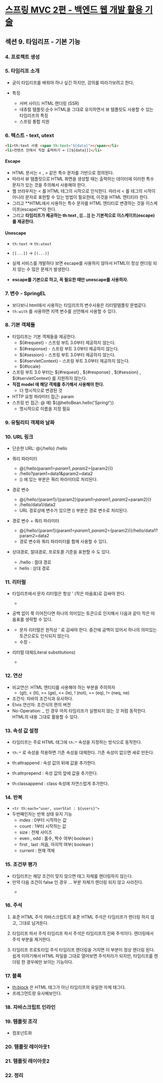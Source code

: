 # [스프링 MVC 2편 - 백엔드 웹 개발 활용 기술](https://www.inflearn.com/course/%EC%8A%A4%ED%94%84%EB%A7%81-mvc-2/dashboard)

## 섹션 9. 타임리프 - 기본 기능

### 4. 프로젝트 생성

### 5. 타임리프 소개

- 굳이 타임리프를 배워야 하나 싶긴 하지만, 강의를 따라가보려고 한다.

- 특징
  - 서버 사이드 HTML 렌더링 (SSR)
  - 네츄럴 템플릿:순수 HTML을 그대로 유지하면서 뷰 템플릿도 사용할 수 있는 타임리프의 특징
  - 스프링 통합 지원

### 6. 텍스트 - text, utext

```html
<li>th:text 사용 <span th:text="${data}"></span></li>
<li>컨텐츠 안에서 직접 출력하기 = [[${data}]]</li>
```

#### Escape

- HTML 문서는 < , > 같은 특수 문자를 기반으로 정의된다.
- 따라서 뷰 템플릿으로 HTML 화면을 생성할 때는 출력하는 데이터에 이러한 특수 문자가 있는 것을 주의해서 사용해야 한다.
- 웹 브라우저는 < 를 HTML 테그의 시작으로 인식한다. 따라서 < 를 테그의 시작이 아니라 문자로 표현할 수 있는 방법이 필요한데, 이것을 HTML 엔티티라 한다.
- 그리고 **HTML에서 사용하는 특수 문자를 HTML 엔티티로 변경하는 것을 이스케이프(escape)**라 한다.
- 그리고 **타임리프가 제공하는 th:text , [[...]] 는 기본적으로 이스케이프(escape)를 제공한다.**

#### Unescape

- `th:text` -> `th:utext`
- `[[...]]` -> `[(...)]`

- 실제 서비스를 개발하다 보면 escape를 사용하지 않아서 HTML이 정상 렌더링 되지 않는 수 많은 문제가 발생한다.
- **escape를 기본으로 하고, 꼭 필요한 때만 unescape를 사용하자.**

### 7. 변수 - SpringEL

- 보다보니 html에서 사용하는 타임리프의 변수사용은 리터럴템플릿 문법같다.
- `th:with` 를 사용하면 지역 변수를 선언해서 사용할 수 있다.

### 8. 기본 객체들

- 타임리프는 기본 객체들을 제공한다.
  - ${#request} - 스프링 부트 3.0부터 제공하지 않는다.
  - ${#response} - 스프링 부트 3.0부터 제공하지 않는다.
  - ${#session} - 스프링 부트 3.0부터 제공하지 않는다.
  - ${#servletContext} - 스프링 부트 3.0부터 제공하지 않는다.
  - ${#locale}
- 스프링 부트 3.0 부터는 ${#request} , ${#response} , ${#session} , ${#servletContext} 를 지원하지 않는다.
- **직접 model 에 해당 객체를 추가해서 사용해야 한다.**
  - 더 명시적으로 변경된 것
- HTTP 요청 파라미터 접근: param
- 스프링 빈 접근: @ 예) ${@helloBean.hello('Spring!')}
  - 명시적으로 이름을 지정 필요

### 9. 유틸리티 객체와 날짜

### 10. URL 링크

- 단순한 URL: @{/hello} /hello

- 쿼리 파라미터

  - @{/hello(param1=${param1}, param2=${param2})}
  - /hello?param1=data1&param2=data2
  - () 에 있는 부분은 쿼리 파라미터로 처리된다.

- 경로 변수

  - @{/hello/{param1}/{param2}(param1=${param1}, param2=$param2})}
  - /hello/data1/data2
  - URL 경로상에 변수가 있으면 () 부분은 경로 변수로 처리된다.

- 경로 변수 + 쿼리 파라미터

  - @{/hello/{param1}(param1=${param1}, param2=${param2})}/hello/data1?param2=data2
  - 경로 변수와 쿼리 파라미터를 함께 사용할 수 있다.

- 상대경로, 절대경로, 프로토콜 기준을 표현할 수 도 있다.
  - /hello : 절대 경로
  - hello : 상대 경로

### 11. 리터럴

- 타임리프에서 문자 리터럴은 항상 ' (작은 따옴표)로 감싸야 한다.
  - <span th:text="'hello'">
- 공백 없이 쭉 이어진다면 하나의 의미있는 토큰으로 인지해서 다음과 같이 작은 따옴표를 생략할 수 있다.

- <span th:text="hello world!"></span>
  - 문자 리터럴은 원칙상 ' 로 감싸야 한다. 중간에 공백이 있어서 하나의 의미있는 토큰으로도 인식되지 않는다.
  - 수정 - <span th:text="'hello world!'"></span>
- 리터럴 대체(Literal substitutions)
  - <span th:text="|hello ${data}|">

### 12. 연산

- 비교연산: HTML 엔티티를 사용해야 하는 부분을 주의하자
  - (gt), < (lt), >= (ge), <= (le), ! (not), == (eq), != (neq, ne)
- 조건식: 자바의 조건식과 유사하다.
- Elvis 연산자: 조건식의 편의 버전
- No-Operation: \_ 인 경우 마치 타임리프가 실행되지 않는 것 처럼 동작한다. HTML의 내용 그대로 활용할 수 있다.

### 13. 속성 값 설정

- 타임리프는 주로 HTML 태그에 `th:*` 속성을 지정하는 방식으로 동작한다.
- `th:*` 로 속성을 적용하면 기존 속성을 대체한다. 기존 속성이 없으면 새로 만든다.

- th:attrappend : 속성 값의 뒤에 값을 추가한다.
- th:attrprepend : 속성 값의 앞에 값을 추가한다.
- th:classappend : class 속성에 자연스럽게 추가한다.

### 14. 반복

- `<tr th:each="user, userStat : ${users}">`
- 두번째인자는 반복 상태 유지 기능
  - index : 0부터 시작하는 값
  - count : 1부터 시작하는 값
  - size : 전체 사이즈
  - even , odd : 홀수, 짝수 여부( boolean )
  - first , last :처음, 마지막 여부( boolean )
  - current : 현재 객체

### 15. 조건부 평가

- 타임리프는 해당 조건이 맞지 않으면 태그 자체를 렌더링하지 않는다.
- 만약 다음 조건이 false 인 경우 <span>...<span> 부분 자체가 렌더링 되지 않고 사라진다.
  - <span th:text="'미성년자'" th:if="${user.age lt 20}"></span>

### 16. 주석

1. 표준 HTML 주석
   자바스크립트의 표준 HTML 주석은 타임리프가 렌더링 하지 않고,
   그대로 남겨둔다.

2. 타임리프 파서 주석
   타임리프 파서 주석은 타임리프의 진짜 주석이다.
   렌더링에서 주석 부분을 제거한다.

3. 타임리프 프로토타입 주석
   타임리프 렌더링을 거치면 이 부분이 정상 렌더링 된다.
   쉽게 이야기해서 HTML 파일을 그대로 열어보면 주석처리가 되지만, 타임리프를 렌더링 한 경우에만 보이는 기능이다.

### 17. 블록

- <th:block> 은 HTML 태그가 아닌 타임리프의 유일한 자체 태그다.
- 프레그먼트랑 유사해보인다.

### 18. 자바스크립트 인라인

### 19. 템플릿 조각

- 컴포넌트화

### 20. 템플릿 레이아웃1

### 21. 템플릿 레이아웃2

### 22. 정리
